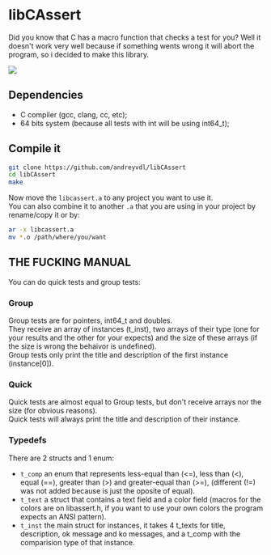 # libCAssert

Did you know that C has a macro function that checks a test for you? Well it doesn't work very well because if something wents wrong it will abort the program, so i decided to make this library.   

<img src="https://github.com/andreyvdl/libCAssert/assets/81233149/820a9c2b-2c5f-434b-992e-791c7140ac55">   


## Dependencies

* C compiler (gcc, clang, cc, etc);   
* 64 bits system (because all tests with int will be using int64_t);   

## Compile it

```sh
git clone https://github.com/andreyvdl/libCAssert
cd libCAssert
make
```

Now move the `libcassert.a` to any project you want to use it.   
You can also combine it to another `.a` that you are using in your project by rename/copy it or by:   

```sh
ar -x libcassert.a
mv *.o /path/where/you/want
```

## THE FUCKING MANUAL

You can do quick tests and group tests:    

### Group

Group tests are for pointers, int64_t and doubles.   
They receive an array of instances (t_inst), two arrays of their type (one for your results and the other for your expects) and the size of these arrays (if the size is wrong the behaivor is undefined).   
Group tests only print the title and description of the first instance (instance\[0]).   

### Quick

Quick tests are almost equal to Group tests, but don't receive arrays nor the size (for obvious reasons).   
Quick tests will always print the title and description of their instance.   

### Typedefs

There are 2 structs and 1 enum:   

* `t_comp` an enum that represents less-equal than (<=), less than (<), equal (==), greater than (>) and greater-equal than (>=), (different (!=) was not added because is just the oposite of equal).   
* `t_text` a struct that contains a text field and a color field (macros for the colors are on libassert.h, if you want to use your own colors the program expects an ANSI pattern).   
* `t_inst` the main struct for instances, it takes 4 t_texts for title, description, ok message and ko messages, and a t_comp with the comparision type of that instance.   
